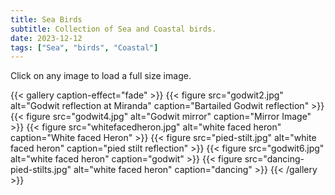 ```yaml
---
title: Sea Birds
subtitle: Collection of Sea and Coastal birds.
date: 2023-12-12
tags: ["Sea", "birds", "Coastal"]
---
```

Click on any image to load a full size image.


<!-- {{< flex-gallery >}} -->
<!-- ==============danes gallery=========== -->
{{< gallery caption-effect="fade" >}}
  {{< figure src="godwit2.jpg" alt="Godwit reflection at Miranda" caption="Bartailed Godwit reflection" >}}
  {{< figure src="godwit4.jpg" alt="Godwit mirror" caption="Mirror Image" >}}
  {{< figure src="whitefacedheron.jpg" alt="white faced heron" caption="White faced Heron" >}}
  {{< figure src="pied-stilt.jpg" alt="white faced heron" caption="pied stilt reflection" >}}
  {{< figure src="godwit6.jpg" alt="white faced heron" caption="godwit" >}}
  {{< figure src="dancing-pied-stilts.jpg" alt="white faced heron" caption="dancing" >}}
{{< /gallery >}}

<!--more-->


